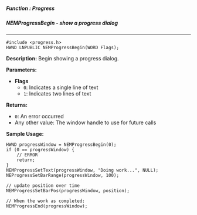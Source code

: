 ##### Function : Progress
##### NEMProgressBegin - show a progress dialog

---
```
#include <progress.h>
HWND LNPUBLIC NEMProgressBegin(WORD Flags);
```
**Description:**
Begin showing a progress dialog.

**Parameters:**

- **Flags**  
    - `0`: Indicates a single line of text  
    - `1`: Indicates two lines of text  

**Returns:**

- `0`: An error occurred  
- Any other value: The window handle to use for future calls  

**Sample Usage:**
```
HWND progressWindow = NEMProgressBegin(0);
if (0 == progressWindow) {
    // ERROR
    return;
}
NEMProgressSetText(progressWindow, "Doing work...", NULL);
NEProgressSetBarRange(progressWindow, 100);

// update position over time
NEMProgressSetBarPos(progressWindow, position);

// When the work as completed:
NEMProgressEnd(progressWindow);
```